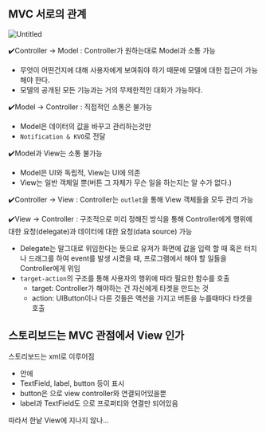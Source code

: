 ## MVC 서로의 관계

![Untitled](https://prod-files-secure.s3.us-west-2.amazonaws.com/fa8bd3bb-51a5-4484-b966-2f23cf6af8c5/8b5346bf-7c98-414d-b301-aa1d44012564/Untitled.png)

✔️Controller → Model : Controller가 원하는대로 Model과 소통 가능

- 무엇이 어떤건지에 대해 사용자에게 보여줘야 하기 때문에 모델에 대한 접근이 가능해야 한다.
- 모델의 공개된 모든 기능과는 거의 무제한적인 대화가 가능하다.

✔️Model → Controller : 직접적인 소통은 불가능

- Model은 데이터의 값을 바꾸고 관리하는것만
- `Notification & KVO`로 전달

✔️Model과 View는 소통 불가능

- Model은 UI와 독립적, View는 UI에 의존
- View는 일반 객체일 뿐(버튼 그 자체가 무슨 일을 하는지는 알 수가 없다.)

✔️Controller → View : Controller는 `outlet`을 통해 View 객체들을 모두 관리 가능

✔️View → Controller : 구조적으로 미리 정해진 방식을 통해 Controller에게 행위에 대한 요청(delegate)과 데이터에 대한 요청(data source) 가능

- Delegate는 말그대로 위임한다는 뜻으로 유저가 화면에 값을 입력 할 때 혹은 터치나 드래그를 하여 event를 발생 시켰을 때, 프로그램에서 해야 할 일들을 Controller에게 위임
- `target-action`의 구조를 통해 사용자의 행위에 따라 필요한 함수를 호출
    - target: Controller가 해야하는 건 자신에게 타겟을 만드는 것
    - action: UIButton이나 다른 것들은 액션을 가지고 버튼을 누를때마다 타겟을 호출

## 스토리보드는 MVC 관점에서 View 인가

스토리보드는 xml로 이루어짐

- <viewController>안에 <View>
- TextField, label, button 등이 표시
- button은 <connections><action>으로 view controller와 연결되어있을뿐
- label과 TextField도  <connections><outlet>으로 프로퍼티와 연결만 되어있음

따라서 한낱 View에 지나지 않나…
